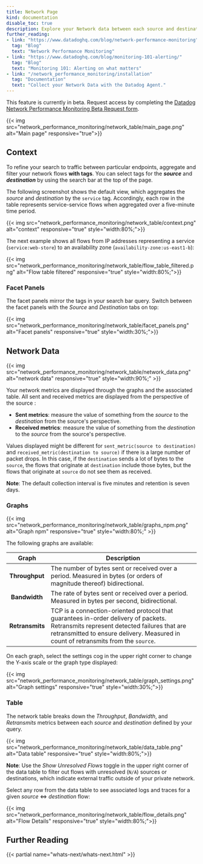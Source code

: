 ```yaml
---
title: Network Page
kind: documentation
disable_toc: true
description: Explore your Network data between each source and destination across your stack.
further_reading:
- link: "https://www.datadoghq.com/blog/network-performance-monitoring"
  tag: "Blog"
  text: "Network Performance Monitoring"
- link: "https://www.datadoghq.com/blog/monitoring-101-alerting/"
  tag: "Blog"
  text: "Monitoring 101: Alerting on what matters"
- link: "/network_performance_monitoring/installation"
  tag: "Documentation"
  text: "Collect your Network Data with the Datadog Agent."
---
```


<div class="alert alert-warning">
This feature is currently in beta. Request access by completing the <a href="https://app.datadoghq.com/network/2019signup">Datadog Network Performance Monitoring Beta Request form</a>.
</div>

{{< img src="network_performance_monitoring/network_table/main_page.png" alt="Main page" responsive="true">}}

## Context

To refine your search to traffic between particular endpoints, aggregate and filter your network flows **with tags**. You can select tags for the **_source_** and **_destination_** by using the search bar at the top of the page. 

The following screenshot shows the default view, which aggregates the _source_ and _destination_ by the `service` tag. Accordingly, each row in the table represents service-service flows when aggregated over a five-minute time period.

{{< img src="network_performance_monitoring/network_table/context.png" alt="context" responsive="true" style="width:80%;">}}

The next example shows all flows from IP addresses representing a service (`service:web-store`) to an availability zone (`availability-zone:us-east1-b`):

{{< img src="network_performance_monitoring/network_table/flow_table_filtered.png" alt="Flow table filtered" responsive="true" style="width:80%;">}}

### Facet Panels

The facet panels mirror the tags in your search bar query. Switch between the facet panels with the _Source_ and _Destination_ tabs on top:

{{< img src="network_performance_monitoring/network_table/facet_panels.png" alt="Facet panels" responsive="true" style="width:30%;">}}

## Network Data

{{< img src="network_performance_monitoring/network_table/network_data.png" alt="network data" responsive="true" style="width:90%;" >}}

Your network metrics are displayed through the graphs and the associated table. All sent and received metrics are displayed from the perspective of the source :

- **Sent metrics**: measure the value of something from the _source_ to the _destination_ from the source's perspective.
- **Received metrics**: measure the value of something from the _destination_ to the _source_ from the source's perspective.

Values displayed might be different for `sent_metric(source to destination)` and `received_metric(destination to source)` if there is a large number of packet drops. In this case, if the `destination` sends a lot of bytes to the `source`, the flows that originate at `destination` include those bytes, but the flows that originate at `source` do not see them as received.

**Note**: The default collection interval is five minutes and retention is seven days.

### Graphs

{{< img src="network_performance_monitoring/network_table/graphs_npm.png" alt="Graph npm" responsive="true" style="width:80%;" >}}

The following graphs are available:

| Graph | Description |
| -------- | ------ |
| **Throughput** | The number of bytes sent or received over a period. Measured in bytes (or orders of magnitude thereof) bidirectional.|
| **Bandwidth** | The rate of bytes sent or received over a period. Measured in bytes per second, bidirectional. |
| **Retransmits** | TCP is a connection-oriented protocol that guarantees in-order delivery of packets. Retransmits represent detected failures that are retransmitted to ensure delivery. Measured in count of retransmits from the `source`. |

On each graph, select the settings cog in the upper right corner to change the Y-axis scale or the graph type displayed:

{{< img src="network_performance_monitoring/network_table/graph_settings.png" alt="Graph settings" responsive="true" style="width:30%;">}}

### Table

The network table breaks down the _Throughput_, _Bandwidth_, and _Retransmits_ metrics between each _source_ and _destination_ defined by your query.

{{< img src="network_performance_monitoring/network_table/data_table.png" alt="Data table" responsive="true" style="width:80%;">}}

**Note**: Use the *Show Unresolved Flows* toggle in the upper right corner of the data table to filter out flows with unresolved (`N/A`) sources or destinations, which indicate external traffic outside of your private network.

Select any row from the data table to see associated logs and traces for a given _source_ <=> _destination_ flow:

{{< img src="network_performance_monitoring/network_table/flow_details.png" alt="Flow Details" responsive="true" style="width:80%;">}}

## Further Reading

{{< partial name="whats-next/whats-next.html" >}}
